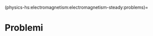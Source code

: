 (physics-hs:electromagnetism:electromagnetism-steady:problems)=
# Problemi

<!--
```{exercise} Legge di Ampère
Calcola il campo magnetico generato da un filo conduttore infinito percorso da corrente $I = 10 \, \text{A}$ a una distanza $r = 0.1 \, \text{m}$ dal filo.
```

```{exercise} Forza di Lorentz su una Carica
Una particella di carica $q = 1 \, \mu C$ si muove con una velocità $v = 2 \, \text{m/s}$ in un campo magnetico di intensità $B = 0.1 \, \text{T}$. Calcola la forza di Lorentz che agisce sulla particella.
```

```{exercise} Legge di Biot-Savart
Calcola il campo magnetico prodotto da una corrente di $I = 5 \, \text{A}$ che percorre un arco di cerchio di raggio $r = 0.1 \, \text{m}$.
```

```{exercise} Forza su una Carica in un Campo Magnetico
Una carica di $q = 3 \, \mu C$ si muove con velocità di $v = 1 \, \text{m/s}$ perpendicolare a un campo magnetico di intensità $B = 0.2 \, \text{T}$. Calcola la forza che agisce sulla carica.
```

```{exercise} Moto di una Carica in un Campo Magnetico
Una particella di carica $q = 2 \, \mu C$ e massa $m = 10^{-5} \, \text{kg}$ si muove con velocità di $v = 100 \, \text{m/s}$ perpendicolare a un campo magnetico di intensità $B = 0.1 \, \text{T}$. Calcola il raggio della traiettoria descritta dalla particella.
```

```{exercise} Campo Magnetico di una Corrente
Calcola il campo magnetico a distanza $r = 0.05 \, \text{m}$ da un filo rettilineo percorso da corrente di $I = 4 \, \text{A}$.
```

```{exercise} Forza di Lorentz su un Conduttore
Un conduttore di lunghezza $L = 0.1 \, \text{m}$ attraversa un campo magnetico di intensità $B = 0.5 \, \text{T}$ e una corrente di $I = 3 \, \text{A}$. Calcola la forza di Lorentz che agisce sul conduttore.
```

```{exercise} Legge di Faraday
Una bobina di $N = 200$ spire è immersa in un campo magnetico che varia nel tempo da $B = 0 \, \text{T}$ a $B = 1 \, \text{T}$ in un intervallo di tempo di $t = 0.5 \, \text{s}$. Calcola la fem indotta nella bobina.
```

```{exercise} Applicazione della Legge di Ampère
Calcola il campo magnetico prodotto da un solenoide con $N = 500$ spire, lunghezza $L = 1 \, \text{m}$ e corrente $I = 2 \, \text{A}$.
```

```{exercise} Legge di Biot-Savart
Calcola il campo magnetico a una distanza $r = 0.1 \, \text{m}$ da un filo conduttore rettilineo che trasporta una corrente di $I = 3 \, \text{A}$.
```

```{exercise} Forza di Lorentz su una Carica
Una carica $q = 1 \, \mu C$ si muove con velocità $v = 10^5 \, \text{m/s}$ in un campo magnetico di intensità $B = 2 \, \text{T}$. Calcola la forza di Lorentz che agisce sulla carica.
```

```{exercise} Legge di Ampère
Calcola il campo magnetico generato da una corrente di $I = 5 \, \text{A}$ che scorre lungo un filo conduttore lungo e rettilineo a una distanza $r = 0.2 \, \text{m}$ dal filo.
```

```{exercise} Forza Magnetica su un Filo
Calcola la forza magnetica per unità di lunghezza che agisce su un filo lungo $L = 1 \, \text{m}$ in cui scorre una corrente di $I = 4 \, \text{A}$ perpendicolare a un campo magnetico di intensità $B = 0.5 \, \text{T}$.
```

```{exercise} Moto di una Carica in un Campo Magnetico
Calcola la velocità angolare di una particella di carica $q = 2 \, \mu C$ che si muove con velocità $v = 3 \times 10^4 \, \text{m/s}$ in un campo magnetico di intensità $B = 0.4 \, \text{T}$.
```

```{exercise} Forza Magnetica in un Campo Non Uniforme
Un campo magnetico varia secondo la legge $B = (0.2 + 0.1 \, z) \, \text{T}$ lungo l'asse $z$. Una carica di $q = 2 \, \mu C$ si muove con velocità costante $v = 3 \times 10^3 \, \text{m/s}$. Calcola la forza magnetica che agisce sulla carica.
```

```{exercise} Legge di Ampère per un Filo Circolare
Calcola il campo magnetico al centro di un anello di filo conduttore circolare di raggio $R = 0.5 \, \text{m}$ che trasporta una corrente di $I = 3 \, \text{A}$.
```

```{exercise} Motione di una Carica in Campo Magnetico
Una carica $q = 1 \, \mu C$ si muove con velocità iniziale $v_0 = 10^3 \, \text{m/s}$ in un campo magnetico di intensità $B = 1 \, \text{T}$. Calcola la traiettoria della carica.
```

```{exercise} Combinazione di Forza Magnetica e Elettrica
Una particella con carica $q = 2 \, \mu C$ si muove con velocità $v = 5 \times 10^3 \, \text{m/s}$ in presenza di un campo magnetico $B = 0.3 \, \text{T}$ e un campo elettrico $E = 2 \times 10^3 \, \text{V/m}$. Calcola la forza totale che agisce sulla particella.
```

```{exercise} Legge di Faraday
Un loop di filo conduttore di area $A = 0.02 \, \text{m}^2$ è immerso in un campo magnetico $B = 0.5 \, \text{T}$ che varia uniformemente con il tempo. Calcola la forza elettromotrice indotta nel loop se la variazione del campo è di $0.1 \, \text{T/s}$.
```

```{exercise} Moto di una Particella in Campo Magnetico
Una carica $q = 3 \, \mu C$ si muove con velocità $v = 10^4 \, \text{m/s}$ in un campo magnetico di intensità $B = 0.4 \, \text{T}$. Calcola il raggio della sua traiettoria circolare.
```

```{exercise} Calcolo del Campo Magnetico in un Solenoide
Calcola il campo magnetico all'interno di un solenoide di $N = 100$ spire, lunghezza $L = 1 \, \text{m}$, e corrente $I = 3 \, \text{A}$.
```

```{exercise} Forza su una Particella con Carica Negativa
Una particella con carica negativa $q = -5 \, \mu C$ si muove con velocità $v = 2 \times 10^3 \, \text{m/s}$ in un campo magnetico uniforme $B = 0.6 \, \text{T}$. Calcola la forza che agisce sulla particella.
```

```{exercise} Momento di Forza Magnetica
Calcola il momento della forza magnetica che agisce su un filo lungo $L = 0.5 \, \text{m}$ che trasporta una corrente di $I = 2 \, \text{A}$ e si trova in un campo magnetico $B = 0.4 \, \text{T}$.
```

```{exercise} Forza Magnetica su una Spira Circolare
Calcola la forza magnetica che agisce su una spira circolare di raggio $R = 0.2 \, \text{m}$ che trasporta una corrente di $I = 3 \, \text{A}$ in un campo magnetico uniforme di intensità $B = 0.5 \, \text{T}$.
```

```{exercise} Forza Eletromagnetica su una Particella
Una particella con carica $q = 2 \, \mu C$ si muove con velocità $v = 2 \times 10^4 \, \text{m/s}$ in un campo elettrico di intensità $E = 5 \, \text{V/m}$ e un campo magnetico di intensità $B = 0.5 \, \text{T}$. Calcola la forza elettromagnetica totale che agisce sulla particella.
```

```{exercise} Legge di Biot-Savart per un Filo Curvo
Calcola il campo magnetico a una distanza $r = 0.05 \, \text{m}$ da un filo conduttore curvato a forma di semicerchio, con raggio $R = 0.1 \, \text{m}$ e corrente $I = 2 \, \text{A}$.
```

```{exercise} Forza su una Particella Carica in un Campo Elettrico e Magnetico
Una particella con carica $q = 3 \, \mu C$ si muove con velocità $v = 10^3 \, \text{m/s}$ in presenza di un campo elettrico $E = 5 \times 10^3 \, \text{V/m}$ e un campo magnetico $B = 0.3 \, \text{T}$. Calcola la forza totale che agisce sulla particella.
```

```{exercise} Calcolo del Campo Magnetico su una Corrente in un Filo Rettilineo
Calcola il campo magnetico a una distanza di $r = 0.2 \, \text{m}$ da un filo conduttore rettilineo che trasporta una corrente di $I = 1 \, \text{A}$.
```

```{exercise} Effetto Hall
In un conduttore semiconduttore di silicio con densità di carica $n = 10^{19} \, \text{m}^{-3}$ e corrente di $I = 5 \, \text{A}$, calcola il voltaggio Hall in presenza di un campo magnetico $B = 0.1 \, \text{T}$.
```
-->
